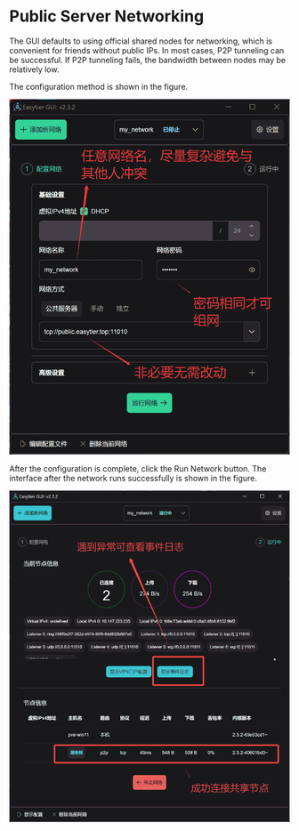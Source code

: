 # Public Server Networking

The GUI defaults to using official shared nodes for networking, which is convenient for friends without public IPs. In most cases, P2P tunneling can be successful. If P2P tunneling fails, the bandwidth between nodes may be relatively low.

The configuration method is shown in the figure.

![Configuration Interface](/assets/cn/config.png)

After the configuration is complete, click the Run Network button. The interface after the network runs successfully is shown in the figure.

![Running](/assets/cn/running.png)
